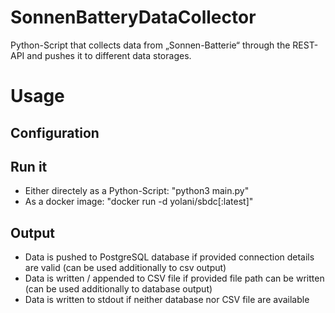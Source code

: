 # SonnenBatteryDataCollector
Python-Script that collects data from „Sonnen-Batterie“ through the REST-API and pushes it to different data storages.

# Usage

## Configuration

## Run it

- Either directely as a Python-Script: "python3 main.py"
- As a docker image: "docker run -d yolani/sbdc[:latest]"

## Output

- Data is pushed to PostgreSQL database if provided connection details are valid (can be used additionally to csv output)
- Data is written / appended to CSV file if provided file path can be written (can be used additionally to database output)
- Data is written to stdout if neither database nor CSV file are available
